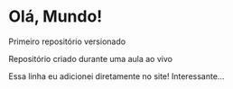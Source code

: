 # Olá, Mundo!
 Primeiro repositório versionado

Repositório criado durante uma aula ao vivo

Essa linha eu adicionei diretamente no site! Interessante...
